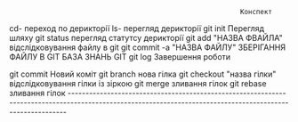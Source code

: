                                                               Конспект
cd- переход по дерикторії
ls- перегляд дерикторії
git init Перегляд шляху
git status перегляд статутсу дерикторії
git add "НАЗВА ФВАЙЛА"  відслідковування файлу в git
git commit -a "НАЗВА ФАЙЛУ"  ЗБЕРІГАННЯ ФАЙЛУ В GIT БАЗА ЗНАНЬ GIT
git log  Завершення роботи


git commit  Новий коміт
git branch нова гілка
git checkout "назва гілки"  відслідковування гілки із зіркою
git merge зливання гілок
git rebase зливання гілок
      -----------------------------------------------------------------------------------------------------------------------------------------------------------
      
